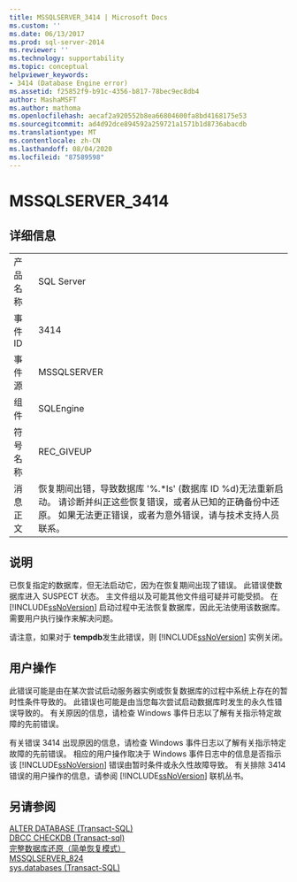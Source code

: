 ```yaml
---
title: MSSQLSERVER_3414 | Microsoft Docs
ms.custom: ''
ms.date: 06/13/2017
ms.prod: sql-server-2014
ms.reviewer: ''
ms.technology: supportability
ms.topic: conceptual
helpviewer_keywords:
- 3414 (Database Engine error)
ms.assetid: f25852f9-b91c-4356-b817-78bec9ec8db4
author: MashaMSFT
ms.author: mathoma
ms.openlocfilehash: aecaf2a920552b8ea66804600fa8bd4168175e53
ms.sourcegitcommit: ad4d92dce894592a259721a1571b1d8736abacdb
ms.translationtype: MT
ms.contentlocale: zh-CN
ms.lasthandoff: 08/04/2020
ms.locfileid: "87589598"
---
```

# <a name="mssqlserver_3414"></a>MSSQLSERVER_3414
    
## <a name="details"></a>详细信息  
  
|||  
|-|-|  
|产品名称|SQL Server|  
|事件 ID|3414|  
|事件源|MSSQLSERVER|  
|组件|SQLEngine|  
|符号名称|REC_GIVEUP|  
|消息正文|恢复期间出错，导致数据库 '%.*ls' (数据库 ID %d)无法重新启动。 请诊断并纠正这些恢复错误，或者从已知的正确备份中还原。 如果无法更正错误，或者为意外错误，请与技术支持人员联系。|  
  
## <a name="explanation"></a>说明  
 已恢复指定的数据库，但无法启动它，因为在恢复期间出现了错误。 此错误使数据库进入 SUSPECT 状态。 主文件组以及可能其他文件组可疑并可能受损。 在 [!INCLUDE[ssNoVersion](../../includes/ssnoversion-md.md)] 启动过程中无法恢复数据库，因此无法使用该数据库。 需要用户执行操作来解决问题。  
  
 请注意，如果对于 **tempdb**发生此错误，则 [!INCLUDE[ssNoVersion](../../includes/ssnoversion-md.md)] 实例关闭。  
  
## <a name="user-action"></a>用户操作  
 此错误可能是由在某次尝试启动服务器实例或恢复数据库的过程中系统上存在的暂时性条件导致的。 此错误也可能是由当您每次尝试启动数据库时发生的永久性错误导致的。 有关原因的信息，请检查 Windows 事件日志以了解有关指示特定故障的先前错误。  
  
 有关错误 3414 出现原因的信息，请检查 Windows 事件日志以了解有关指示特定故障的先前错误。 相应的用户操作取决于 Windows 事件日志中的信息是否指示该 [!INCLUDE[ssNoVersion](../../includes/ssnoversion-md.md)] 错误由暂时条件或永久性故障导致。 有关排除 3414 错误的用户操作的信息，请参阅 [!INCLUDE[ssNoVersion](../../includes/ssnoversion-md.md)] 联机丛书。  
  
## <a name="see-also"></a>另请参阅  
 [ALTER DATABASE (Transact-SQL)](/sql/t-sql/statements/alter-database-transact-sql)   
 [DBCC CHECKDB &#40;Transact-sql&#41;](/sql/t-sql/database-console-commands/dbcc-checkdb-transact-sql)   
 [完整数据库还原（简单恢复模式）](../backup-restore/complete-database-restores-simple-recovery-model.md)   
 [MSSQLSERVER_824](mssqlserver-824-database-engine-error.md)   
 [sys.databases (Transact-SQL)](/sql/relational-databases/system-catalog-views/sys-databases-transact-sql)  
  
  
